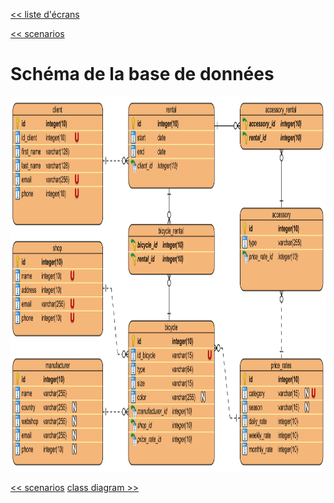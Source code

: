 [<< liste d'écrans](02-analyse-fonctionelle.md#link01) 

[<< scenarios](04-scenarios.md) 

# Schéma de la base de données # 

<img src="./images/img-database-v4.png" alt="Alt text" style="height:600px;">

[<< scenarios](04-scenarios.md) [class diagram >>](06-class-diagram.md) 

